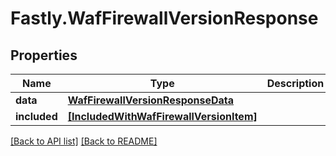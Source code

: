 # Fastly.WafFirewallVersionResponse

## Properties

Name | Type | Description | Notes
------------ | ------------- | ------------- | -------------
**data** | [**WafFirewallVersionResponseData**](WafFirewallVersionResponseData.md) |  | [optional] 
**included** | [**[IncludedWithWafFirewallVersionItem]**](IncludedWithWafFirewallVersionItem.md) |  | [optional] 



[[Back to API list]](../../README.md#endpoints) [[Back to README]](../../README.md)
